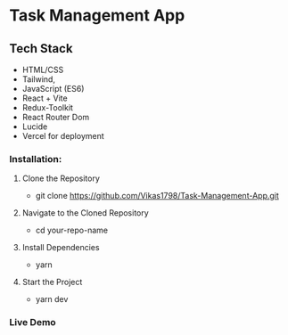 # Task Management App

## Tech Stack
- HTML/CSS
- Tailwind,
- JavaScript (ES6)
- React + Vite
- Redux-Toolkit
- React Router Dom
- Lucide
- Vercel for deployment

### Installation:
1. Clone the Repository
    - git clone https://github.com/Vikas1798/Task-Management-App.git

2. Navigate to the Cloned Repository
    - cd your-repo-name

3. Install Dependencies
    - yarn

4. Start the Project
    - yarn dev

### Live Demo

